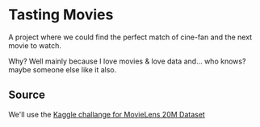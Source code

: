 # Tasting Movies

A project where we could find the perfect match of cine-fan and the next movie to watch.

Why? Well mainly because I love movies & love data and... who knows? maybe someone else like it also.


## Source

We'll use the [Kaggle challange for MovieLens 20M Dataset](https://www.kaggle.com/grouplens/movielens-20m-dataset)

## 
